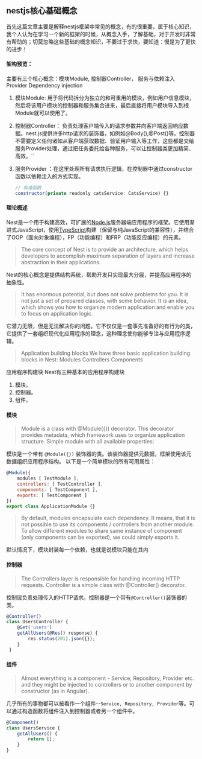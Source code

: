 ## nestjs核心基础概念

首先这篇文章主要是解释nestjs框架中常见的概念，有的很重要，属于核心知识，我个人认为在学习一个新的框架的时候，从概念入手，了解基础，对于开发时非常有帮助的；切莫忽略这些基础的概念知识，不要过于求快，要知道：慢是为了更快的进步！

#### 架构预览：

主要有三个核心概念：模块Module,  控制器Controller， 服务与依赖注入 Provider Dependency injection

1. 模块Module:   用于将代码拆分为独立的和可重用的模块，例如用户信息模块，然后将该用户模块的控制器和服务集合进来，最后直接将用户模块导入到根Module就可以使用了。

2. 控制器Controller： 负责处理客户端传入的请求参数并向客户端返回响应数据。nest.js提供许多http请求的装饰器，如例如@Body(),@Post()等。控制器不需要定义任何诸如从客户端获取数据、验证用户输入等工作，这些都是交给服务Provider处理，通过把任务委托给各种服务，可以让控制器类更加精简、高效。``

3. 服务Provider ：在这里处理所有请求执行逻辑，在控制器中通过constructor函数以依赖注入的方式实现。

   ```javascript
   // 构造函数
   constructor(private readonly catsService: CatsService) {}
   ```

#### 理论概述

Nest是一个用于构建高效，可扩展的[Node.js](http://nodejs.org/)服务器端应用程序的框架。它使用渐进式JavaScript，使用[TypeScript](http://www.typescriptlang.org/)构建（保留与纯JavaScript的兼容性），并结合了OOP（面向对象编程），FP（功能编程）和FRP（功能反应编程）的元素。


> The core concept of Nest is to provide an architecture, which helps developers to accomplish maximum separation of layers and increase abstraction in their applications.

Nest的核心概念是提供结构系统，帮助开发只实现最大分层，并提高应用程序的抽象性。

> It has enormous potential, but does not solve problems for you. It is not just a set of prepared classes, with some behavior. It is an idea, which shows you how to organize modern application and enable you to focus on application logic.

它潜力无限，但是无法解决你的问题。它不仅仅是一套事先准备好的有行为的类，它提供了一套组织现代化应用程序的理念，这种理念使你能够专注与应用程序逻辑。

> Application building blocks We have three basic application building blocks in Nest: Modules Controllers Components

应用程序构建块 Nest有三种基本的应用程序构建块

1. 模块。
2. 控制器。
3. 组件。

#### 模块

> Module is a class with @Module({}) decorator. This decorator provides metadata, which framework uses to organize application structure. Simple module with all available properties:

模块是一个带有 `@Module({})` 装饰器的类。该装饰器提供元数据，框架使用该元数据组织应用程序结构。 以下是一个简单模块的所有可用属性：

```js
@Module({
    modules [ TestModule ],
    controllers: [ TestController ],
    components: [ TestComponent ],
    exports: [ TestComponent ]
})
export class ApplicationModule {}
```

> By default, modules encapsulate each dependency. It means, that it is not possible to use its components / controllers from another module. To allow different modules to share same instance of component (only components can be exported), we could simply exports it.

默认情况下，模块封装每一个依赖，也就是说模块只能在其内

#### 控制器

> The Controllers layer is responsible for handling incoming HTTP requests. Controller is a simple class with @Controller() decorator.

控制层负责处理传入的HTTP请求。控制器是一个带有`@Controller()`装饰器的类。

```js
@Controller()
class UsersController {
    @Get('users')
    getAllUsers(@Res() response) {
        res.status(201).json({});
    }
 }
```

#### 组件

> Almost everything is a component - Service, Repository, Provider etc. and they might be injected to controllers or to another component by constructor (as in Angular).

几乎所有的事物都可以被看作一个组件--`Service, Repository, Provider`等。可以通过构造函数将组件注入到控制器或者另一个组件中。

```js
@Component()
class UsersService {
    getAllUsers() {
        return [];
    }
}
```